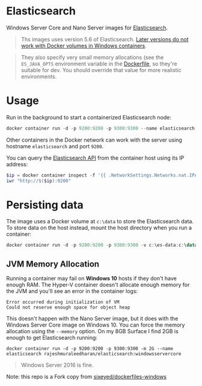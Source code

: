 # Elasticsearch

Windows Server Core and Nano Server images for [Elasticsearch](http://elastic.co).

> Ths images uses version 5.6 of Elasticsearch. [Later versions do not work with Docker volumes in Windows containers](https://github.com/elastic/elasticsearch/issues/28590). 

> They also specify very small memory allocations (see the `ES_JAVA_OPTS` environment variable in the [Dockerfile](./nanoserver/sac2016/Dockerfile), so they're suitable for dev. You should override that value for more realistic environments.

# Usage

Run in the background to start a containerized Elasticsearch node:

```PowerShell
docker container run -d -p 9200:9200 -p 9300:9300 --name elasticsearch rajeshmuraleedharan/elasticsearch:nanoserver
```
Other containers in the Docker network can work with the server using hostname `elasticsearch` and port `9200`.

You can query the [Elasticsearch API](https://www.elastic.co/guide/en/elasticsearch/reference/current/_cluster_health.html) from the container host using its IP address:

```PowerShell
$ip = docker container inspect -f '{{ .NetworkSettings.Networks.nat.IPAddress }}' elasticsearch
iwr "http://$($ip):9200"
```

# Persisting data

The image uses a Docker volume at `c:\data` to store the Elasticsearch data. To store data on the host instead, mount the host directory when you run a container:

```PowerShell
docker container run -d -p 9200:9200 -p 9300:9300 -v c:\es-data:c:\data --name elasticsearch rajeshmuraleedharan/elasticsearch:nanoserver
```

## JVM Memory Allocation

Running a container may fail on **Windows 10** hosts if they don't have enough RAM. The Hyper-V container doesn't allocate enough memory for the JVM and you'll see an error in the container logs:

```
Error occurred during initialization of VM
Could not reserve enough space for object heap
```

This doesn't happen with the Nano Server image, but it does with the Windows Server Core image on Windows 10. You can force the memory allocation using the `--memory` option. On my 8GB Surface I find 2GB is enough to get Elasticsearch running:

```
docker container run -d -p 9200:9200 -p 9300:9300 -m 2G --name elasticsearch rajeshmuraleedharan/elasticsearch:windowsservercore
```

> Windows Server 2016 is fine.


Note: this repo is a Fork copy from [sixeyed/dockerfiles-windows](https://github.com/sixeyed/dockerfiles-windows/tree/master/elasticsearch)
